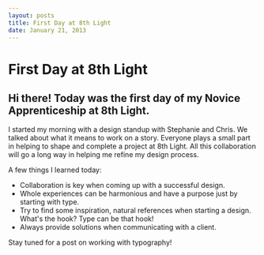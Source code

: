 ```yaml
---
layout: posts
title: First Day at 8th Light
date: January 21, 2013
---
```


<h1>First Day at 8th Light</h1>

<h2>Hi there! Today was the first day of my Novice Apprenticeship at 8th Light.</h2>

<p>I started my morning with a design standup with Stephanie and Chris. We talked about what it means to work on a story. Everyone plays a small part in helping to shape and complete a project at 8th Light. All this collaboration will go a long way in helping me refine my design process.</p>

<p>A few things I learned today:</p>

<ul>
	<li>Collaboration is key when coming up with a successful design.</li>
	<li>Whole experiences can be harmonious and have a purpose just by starting with type.</li>
	<li>Try to find some inspiration, natural references when starting a design. What's the hook? Type can be that hook!</li>
	<li>Always provide solutions when communicating with a client.</li>
</ul>

<p>Stay tuned for a post on working with typography!</p>
